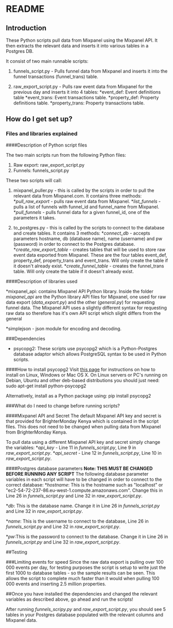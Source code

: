 # README


## Introduction

These Python scripts pull data from Mixpanel using the Mixpanel API. It then extracts the relevant data and inserts it into various tables in a Postgres DB.

It consist of two main runnable scripts:

1. funnels_script.py - Pulls funnel data from Mixpanel and inserts it into the funnel transactions (funnel_trans) table.

2. raw_export_script.py - Pulls raw event data from Mixpanel for the previous day and inserts it into 4 tables: 
*event_def: Event definitions table
*event_trans: Event transactions table.
*property_def: Property definitions table.
*property_trans: Property transactions table.

## How do I get set up?

### Files and libraries explained

####Description of Python script files

The two main scripts run from the following Python files:
1. Raw export: raw_export_script.py
2. Funnels: funnels_script.py

These two scripts will call:

1. mixpanel_puller.py - this is called by the scripts in order to pull the relevant data from Mixpanel.com. It contains three methods: 
**pull_raw_export* - pulls raw event data from Mixpanel.
**list_funnels* - pulls a list of funnels with funnel_id and funnel_name from Mixpanel.
**pull_funnels* - pulls funnel data for a given funnel_id, one of the parameters it takes.

2. to_postgres.py - this is called by the scripts to connect to the database and create tables. It contains 3 methods:
**connect_db* - accepts parameters hostname, db (database name), name (username) and pw (password) in order to connect to the Postgres database.
**create_raw_export_table* - creates tables that will be used to store raw event data exported from Mixpanel. These are the four tables event_def, property_def, property_trans and event_trans. Will only create the table if it doesn't already exist.
**create_funnel_table* - creates the funnel_trans table. Will only create the table if it doesn't already exist.

####Description of libraries used

*mixpanel_api: contains Mixpanel API Python library. Inside the folder *mixpanel_api* are the Python library API files for Mipxanel, one used for raw data export (*data_export.py*) and the other (*general.py*) for requesting funnel data. The Mixpanel API uses a slightly different syntax for requesting raw data so therefore has it's own API script which slight differs from the general

*simplejson - json module for encoding and decoding.

###Dependencies
* psycopg2: These scripts use psycopg2 which is a Python-Postgres database adaptor which allows PostgreSQL syntax to be used in Python scripts.

####How to install psycopg2
Visit [this page][install] for instructions on how to install on Linux, Windows or Mac OS X. On Linux servers or PC's running on Debian, Ubuntu and other deb-based distributions you should just need:
	sudo apt-get install python-psycopg2

Alternatively, install as a Python package using:
	pip install psycopg2

###What do I need to change before running scripts?

####Mixpanel API and Secret
The default Mixpanel API key and secret is that provided for BrighterMonday Kenya which is contained in the script files. This does not need to be changed when pulling data from Mixpanel from BrighterMonday Kenya.

To pull data using a different Mixpanel API key and secret simply change the variables:
**api_key* - Line 11 in *funnels_script.py*, Line 9 in *raw_export_script.py*.
**api_secret* - Line 12 in *funnels_script.py*, Line 10 in *raw_export_script.py*.

####Postgres database parameters
**Note: THIS MUST BE CHANGED BEFORE RUNNING ANY SCRIPT**
The following database parameter variables in each script will have to be changed in order to connect to the correct database:
**hostname*: This is the hostname such as "localhost" or "ec2-54-72-237-86.eu-west-1.compute.amazonaws.com". Change this in Line 26 in *funnels_script.py* and Line 32 in *raw_export_script.py*. 

**db*: This is the database name. Change it in Line 26 in *funnels_script.py* and Line 32 in *raw_export_script.py*.

**name*: This is the username to connect to the database, Line 26 in *funnels_script.py* and Line 32 in *raw_export_script.py*.

**pw*:This is the password to connect to the database. Change it in Line 26 in *funnels_script.py* and Line 32 in *raw_export_script.py*.

##Testing

###Limiting events for speed
Since the raw data export is pulling over 100 000 events per day, for testing purposes the script is setup to write just the first 1000 to database tables - so the sample results can be seen. This allows the script to complete much faster than it would when pulling 100 000 events and inserting 2.5 million properties.

##Once you have installed the dependencies and changed the relevant variables as described above, go ahead and run the scripts!

After running *funnels_scripy.py* and *raw_export_script.py*, you should see 5 tables in your Postgres database populated with the relevant columns and Mixpanel data.

[install]: http://initd.org/psycopg/docs/install.html  "How to instal Psycopg2"